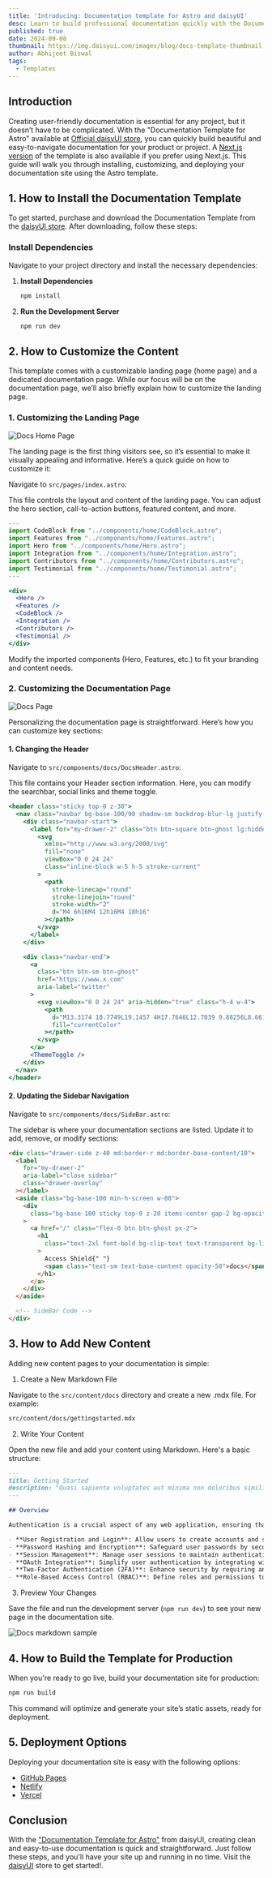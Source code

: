 ```yaml
---
title: 'Introducing: Documentation template for Astro and daisyUI'
desc: Learn to build professional documentation quickly with the Documentation Template for Astro from daisyUI.
published: true
date: 2024-09-08
thumbnail: https://img.daisyui.com/images/blog/docs-template-thumbnail.webp
author: Abhijeet Biswal
tags:
  - Templates
---
```


## Introduction

Creating user-friendly documentation is essential for any project, but it doesn’t have to be complicated. With the "Documentation Template for Astro" available at [Official daisyUI store](https://daisyui.com/store/#284327), you can quickly build beautiful and easy-to-navigate documentation for your product or project. A [Next.js version](https://daisyui.com/store/#284327)  of the template is also available if you prefer using Next.js. This guide will walk you through installing, customizing, and deploying your documentation site using the Astro template.

## 1. How to Install the Documentation Template

To get started, purchase and download the Documentation Template from the [daisyUI store](https://daisyui.com/store/#284327). After downloading, follow these steps:

### Install Dependencies

Navigate to your project directory and install the necessary dependencies:

1. **Install Dependencies**

   ```bash
   npm install

   ```

2. **Run the Development Server**
   ```bash
   npm run dev
   ```

## 2. How to Customize the Content

This template comes with a customizable landing page (home page) and a dedicated documentation page. While our focus will be on the documentation page, we’ll also briefly explain how to customize the landing page.

### 1. Customizing the Landing Page

![Docs Home Page](https://img.daisyui.com/images/blog/docs-home-page.webp)

The landing page is the first thing visitors see, so it’s essential to make it visually appealing and informative. Here’s a quick guide on how to customize it:

Navigate to `src/pages/index.astro`:

This file controls the layout and content of the landing page. You can adjust the hero section, call-to-action buttons, featured content, and more.

```jsx
---
import CodeBlock from "../components/home/CodeBlock.astro";
import Features from "../components/home/Features.astro";
import Hero from "../components/home/Hero.astro";
import Integration from "../components/home/Integration.astro";
import Contributors from "../components/home/Contributors.astro";
import Testimonial from "../components/home/Testimonial.astro";
---

<div>
  <Hero />
  <Features />
  <CodeBlock />
  <Integration />
  <Contributors />
  <Testimonial />
</div>
```

Modify the imported components (Hero, Features, etc.) to fit your branding and content needs.

### 2. Customizing the Documentation Page

![Docs Page](https://img.daisyui.com/images/blog/docs-page.webp)

Personalizing the documentation page is straightforward. Here’s how you can customize key sections:

#### 1. Changing the Header

Navigate to `src/components/docs/DocsHeader.astro`:

This file contains your Header section information. Here, you can modify the searchbar, social links and theme toggle.

```jsx
<header class="sticky top-0 z-30">
  <nav class="navbar bg-base-100/90 shadow-sm backdrop-blur-lg justify-center items-center py-2 md:px-10 px-2 border-b border-base-content/10">
    <div class="navbar-start">
      <label for="my-drawer-2" class="btn btn-square btn-ghost lg:hidden">
        <svg
          xmlns="http://www.w3.org/2000/svg"
          fill="none"
          viewBox="0 0 24 24"
          class="inline-block w-5 h-5 stroke-current"
        >
          <path
            stroke-linecap="round"
            stroke-linejoin="round"
            stroke-width="2"
            d="M4 6h16M4 12h16M4 18h16"
          ></path>
        </svg>
      </label>
    </div>

    <div class="navbar-end">
      <a
        class="btn btn-sm btn-ghost"
        href="https://www.x.com"
        aria-label="twitter"
      >
        <svg viewBox="0 0 24 24" aria-hidden="true" class="h-4 w-4">
          <path
            d="M13.3174 10.7749L19.1457 4H17.7646L12.7039 9.88256L8.66193 4H4L10.1122 12.8955L4 20H5.38119L10.7254 13.7878L14.994 20H19.656L13.3171 10.7749H13.3174ZM11.4257 12.9738L10.8064 12.0881L5.87886 5.03974H8.00029L11.9769 10.728L12.5962 11.6137L17.7652 19.0075H15.6438L11.4257 12.9742V12.9738Z"
            fill="currentColor"
          ></path>
        </svg>
      </a>
      <ThemeToggle />
    </div>
  </nav>
</header>
```

#### 2. Updating the Sidebar Navigation

Navigate to `src/components/docs/SideBar.astro`:

The sidebar is where your documentation sections are listed. Update it to add, remove, or modify sections:

```html
<div class="drawer-side z-40 md:border-r md:border-base-content/10">
  <label
    for="my-drawer-2"
    aria-label="close sidebar"
    class="drawer-overlay"
  ></label>
  <aside class="bg-base-100 min-h-screen w-80">
    <div
      class="bg-base-100 sticky top-0 z-20 items-center gap-2 bg-opacity-90 px-4 py-2 backdrop-blur lg:flex"
    >
      <a href="/" class="flex-0 btn btn-ghost px-2">
        <h1
          class="text-2xl font-bold bg-clip-text text-transparent bg-linear-to-r from-primary to-primary/50"
        >
          Access Shield{" "}
          <span class="text-sm text-base-content opacity-50">docs</span>
        </h1>
      </a>
    </div>
  </aside>

  <!-- SideBar Code -->
</div>
```

## 3. How to Add New Content

Adding new content pages to your documentation is simple:

1. Create a New Markdown File

Navigate to the `src/content/docs` directory and create a new .mdx file. For example:

```bash
src/content/docs/gettingstarted.mdx
```

2. Write Your Content

Open the new file and add your content using Markdown. Here's a basic structure:

```markdown
---
title: Getting Started
description: "Quasi sapiente voluptates aut minima non doloribus similique quisquam. In quo expedita ipsum nostrum corrupti incidunt. Et aut eligendi ea perferendis."
---

## Overview

Authentication is a crucial aspect of any web application, ensuring that users are who they claim to be before granting access to resources or sensitive information. Access Shield simplifies the process of user authentication, offering features such as:

- **User Registration and Login**: Allow users to create accounts and securely log in to your application.
- **Password Hashing and Encryption**: Safeguard user passwords by securely hashing and encrypting them before storage.
- **Session Management**: Manage user sessions to maintain authentication state across requests.
- **OAuth Integration**: Simplify user authentication by integrating with popular OAuth providers.
- **Two-Factor Authentication (2FA)**: Enhance security by requiring an additional authentication factor.
- **Role-Based Access Control (RBAC)**: Define roles and permissions to control access to resources.
```

3. Preview Your Changes

Save the file and run the development server (`npm run dev`) to see your new page in the documentation site.

![Docs markdown sample](https://img.daisyui.com/images/blog/docs-markdown-sample.webp)

## 4. How to Build the Template for Production

When you're ready to go live, build your documentation site for production:

```bash
npm run build
```

This command will optimize and generate your site’s static assets, ready for deployment.

## 5. Deployment Options

Deploying your documentation site is easy with the following options:

- [GitHub Pages](https://pages.github.com/)
- [Netlify](https://pages.github.com/)
- [Vercel](https://pages.github.com/)

## Conclusion

With the ["Documentation Template for Astro"](https://daisyui.com/store/#284327) from daisyUI, creating clean and easy-to-use documentation is quick and straightforward. Just follow these steps, and you'll have your site up and running in no time. Visit the [daisyUI](https://daisyui.com/store/#284327) store to get started!.
